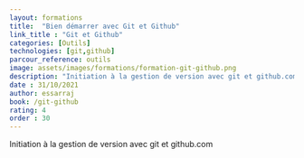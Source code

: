 ```yaml
---
layout: formations
title:  "Bien démarrer avec Git et Github"
link_title : "Git et Github"
categories: [Outils]
technologies: [git,github]
parcour_reference: outils
image: assets/images/formations/formation-git-github.png
description: "Initiation à la gestion de version avec git et github.com."
date : 31/10/2021
author: essarraj
book: /git-github
rating: 4
order : 30
---
```


Initiation à la gestion de version avec git et github.com

